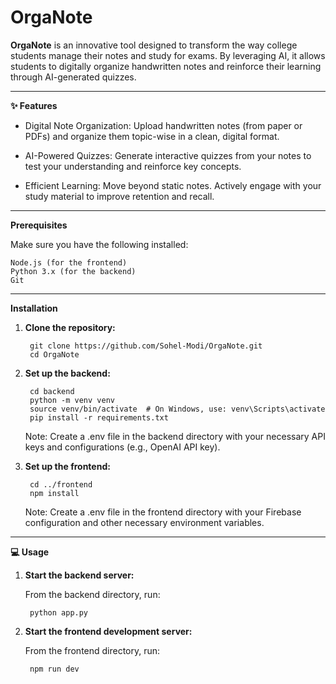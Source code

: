 # OrgaNote
**OrgaNote** is an innovative tool designed to transform the way college students manage their notes and study for exams. By leveraging AI, it allows students to digitally organize handwritten notes and reinforce their learning through AI-generated quizzes.
 
-----------------------------
**✨ Features**

- Digital Note Organization: Upload handwritten notes (from paper or PDFs) and organize them topic-wise in a clean, digital format.

- AI-Powered Quizzes: Generate interactive quizzes from your notes to test your understanding and reinforce key concepts.

- Efficient Learning: Move beyond static notes. Actively engage with your study material to improve retention and recall.
----------------------------------

**Prerequisites**


Make sure you have the following installed:

    Node.js (for the frontend)
    Python 3.x (for the backend)
    Git

---------------------------------------------

**Installation**
1. **Clone the repository:**

        git clone https://github.com/Sohel-Modi/OrgaNote.git
        cd OrgaNote

2. **Set up the backend:**

        cd backend
        python -m venv venv
        source venv/bin/activate  # On Windows, use: venv\Scripts\activate
        pip install -r requirements.txt


    Note: Create a .env file in the backend directory with your necessary API keys and configurations (e.g., OpenAI API key).


3. **Set up the frontend:**

        cd ../frontend
        npm install

    Note: Create a .env file in the frontend directory with your Firebase   configuration and other necessary environment variables.



--------------------

**💻 Usage**


1. **Start the backend server:**

    From the backend directory, run:

        python app.py



2. **Start the frontend development server:**

    From the frontend directory, run:

        npm run dev


